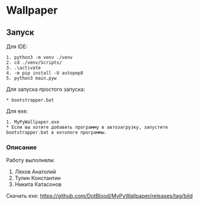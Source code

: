 # Wallpaper 



## Запуск

Для IDE:
  ``` 
  1. python3 -m venv ./venv
  2. cd ./venv/Scripts/ 
  3. .\activate
  4. -m pip install -U autopep8 
  5. python3 main.pyw
  ```

Для запуска простого запуска:
  ```
 * bootstrapper.bat
  ```

Для exe:
 ``` 
 1. MyPyWallpaper.exe
 * Eсли вы хотите добавить программу в автозагрузку, запустите bootstrapper.bat в котологе программы.
  ```

### Описание

Работу выполняли:
1. Ляхов Анатолий
2. Тулин Константин
3. Никита Катасонов



Скачать exe: https://github.com/DotBlood/MyPyWallpaper/releases/tag/bild
